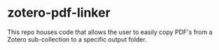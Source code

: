 # zotero-pdf-linker

This repo houses code that allows the user to easily copy PDF's from a Zotero sub-collection to a specific output folder.
